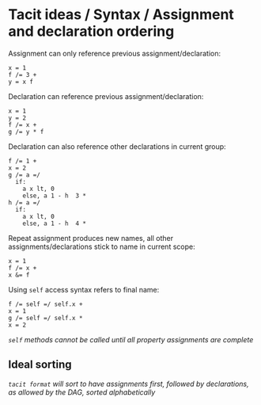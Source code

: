 # Tacit ideas / Syntax / Assignment and declaration ordering

Assignment can only reference previous assignment/declaration:
```
x = 1
f /= 3 +
y = x f
```

Declaration can reference previous assignment/declaration:
```
x = 1
y = 2
f /= x +
g /= y * f
```

Declaration can also reference other declarations in current group:
```
f /= 1 +
x = 2
g /= a =/
  if:
    a x lt, 0
    else, a 1 - h  3 *
h /= a =/
  if:
    a x lt, 0
    else, a 1 - h  4 *
```

Repeat assignment produces new names, all other assignments/declarations stick to name in current scope:
```
x = 1
f /= x +
x &= f
```

Using `self` access syntax refers to final name:
```
f /= self =/ self.x +
x = 1
g /= self =/ self.x *
x = 2
```

_`self` methods cannot be called until all property assignments are complete_

## Ideal sorting

_`tacit format` will sort to have assignments first, followed by declarations, as allowed by the DAG, sorted alphabetically_
